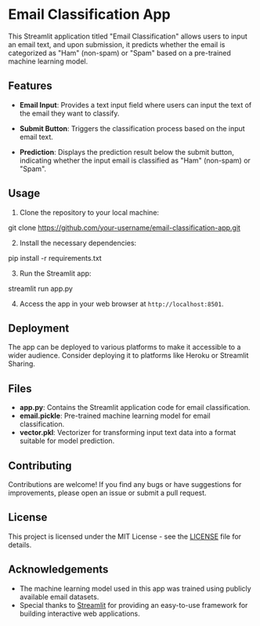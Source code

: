 # Email Classification App

This Streamlit application titled "Email Classification" allows users to input an email text, and upon submission, it predicts whether the email is categorized as "Ham" (non-spam) or "Spam" based on a pre-trained machine learning model.

## Features

- **Email Input**: Provides a text input field where users can input the text of the email they want to classify.
  
- **Submit Button**: Triggers the classification process based on the input email text.

- **Prediction**: Displays the prediction result below the submit button, indicating whether the input email is classified as "Ham" (non-spam) or "Spam".

## Usage

1. Clone the repository to your local machine:

git clone https://github.com/your-username/email-classification-app.git

2. Install the necessary dependencies:

pip install -r requirements.txt

3. Run the Streamlit app:

streamlit run app.py

4. Access the app in your web browser at `http://localhost:8501`.

## Deployment

The app can be deployed to various platforms to make it accessible to a wider audience. Consider deploying it to platforms like Heroku or Streamlit Sharing.

## Files

- **app.py**: Contains the Streamlit application code for email classification.
- **email.pickle**: Pre-trained machine learning model for email classification.
- **vector.pkl**: Vectorizer for transforming input text data into a format suitable for model prediction.

## Contributing

Contributions are welcome! If you find any bugs or have suggestions for improvements, please open an issue or submit a pull request.

## License

This project is licensed under the MIT License - see the [LICENSE](LICENSE) file for details.

## Acknowledgements

- The machine learning model used in this app was trained using publicly available email datasets.
- Special thanks to [Streamlit](https://streamlit.io/) for providing an easy-to-use framework for building interactive web applications.

